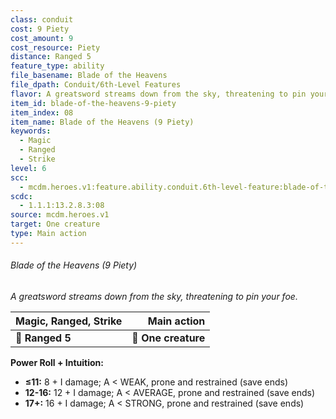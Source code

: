 ```yaml
---
class: conduit
cost: 9 Piety
cost_amount: 9
cost_resource: Piety
distance: Ranged 5
feature_type: ability
file_basename: Blade of the Heavens
file_dpath: Conduit/6th-Level Features
flavor: A greatsword streams down from the sky, threatening to pin your foe.
item_id: blade-of-the-heavens-9-piety
item_index: 08
item_name: Blade of the Heavens (9 Piety)
keywords:
  - Magic
  - Ranged
  - Strike
level: 6
scc:
  - mcdm.heroes.v1:feature.ability.conduit.6th-level-feature:blade-of-the-heavens-9-piety
scdc:
  - 1.1.1:13.2.8.3:08
source: mcdm.heroes.v1
target: One creature
type: Main action
---
```


###### Blade of the Heavens (9 Piety)

*A greatsword streams down from the sky, threatening to pin your foe.*

| **Magic, Ranged, Strike** |     **Main action** |
| ------------------------- | ------------------: |
| **📏 Ranged 5**           | **🎯 One creature** |

**Power Roll + Intuition:**

- **≤11:** 8 + I damage; A < WEAK, prone and restrained (save ends)
- **12-16:** 12 + I damage; A < AVERAGE, prone and restrained (save ends)
- **17+:** 16 + I damage; A < STRONG, prone and restrained (save ends)
